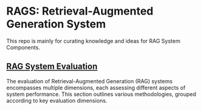 # RAGS: Retrieval-Augmented Generation System

This repo is mainly for curating knowledge and ideas for RAG System Components.

## [RAG System Evaluation](evaluation/README.md)

The evaluation of Retrieval-Augmented Generation (RAG) systems encompasses multiple dimensions, each assessing different aspects of system performance. This section outlines various methodologies, grouped according to key evaluation dimensions. 